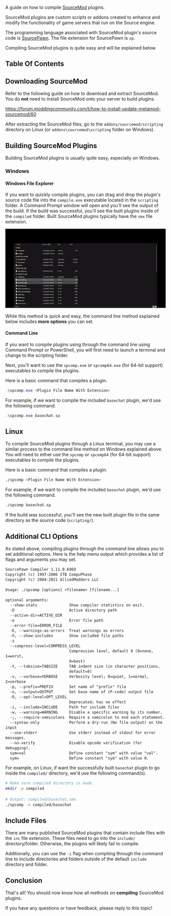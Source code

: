 A guide on how to compile [SourceMod](https://www.sourcemod.net/about.php) plugins.

SourceMod plugins are custom scripts or addons created to enhance and modify the functionality of game servers that run on the Source engine.

The programming language associated with SourceMod plugin's source code is [SourcePawn](https://github.com/alliedmodders/sourcepawn). The file extension for SourcePawn is `sp`.

Compiling SourceMod plugins is quite easy and will be explained below.

## Table Of Contents

## Downloading SourceMod
Refer to the following guide on how to download and extract SourceMod. You do **not** need to install SourceMod onto your server to build plugins.

https://forum.moddingcommunity.com/t/how-to-install-update-metamod-sourcemod/60

After extracting the SourceMod files, go to the `addons/sourcemod/scripting` directory on Linux (or `addons\sourcemod\scripting` folder on Windows).

## Building SourceMod Plugins
Building SourceMod plugins is usually quite easy, especially on Windows.
### Windows
#### Windows File Explorer
If you want to quickly compile plugins, you can drag and drop the plugin's source code file into the `compile.exe` executable located in the `scripting` folder. A Command Prompt window will open and you'll see the output of the build. If the build was successful, you'll see the built plugins inside of the `compiled` folder. Built SourceMod plugins typically have the `smx` file extension.

![Drag And Drop GIF](./images/gui-dnd.gif)

While this method is quick and easy, the command line method explained below includes **more options** you can set.

#### Command Line
If you want to compile plugins using through the command line using Command Prompt or PowerShell, you will first need to launch a terminal and change to the scripting folder.

Next, you'll want to use the `spcomp.exe` or `spcomp64.exe` (for 64-bit support) executables to compile the plugins.

Here is a basic command that compiles a plugin.

```powershell
.\spcomp.exe <Plugin File Name With Extension>
```

For example, if we want to compile the included `basechat` plugin, we'd use the following command.

```powershell
.\spcomp.exe basechat.sp
```

## Linux
To compile SourceMod plugins through a Linux terminal, you may use a similar process to the command line method on Windows explained above. You will need to either use the `spcomp` or `spcomp64` (for 64-bit support) executables to compile the plugins.

Here is a basic command that compiles a plugin.

```bash
./spcomp <Plugin File Name With Extension>
```

For example, if we want to compile the included `basechat` plugin, we'd use the following command.

```bash
./spcomp basechat.sp
```

If the build was successful, you'll see the new built plugin file in the same directory as the source code (`scripting/`).

## Additional CLI Options
As stated above, compiling plugins through the command line allows you to set additional options. Here is the help menu output which provides a list of flags and arguments you may set.

```
SourcePawn Compiler 1.11.0.6969
Copyright (c) 1997-2006 ITB CompuPhase
Copyright (c) 2004-2021 AlliedModders LLC

Usage: ./spcomp [options] <filename> [filename...]

optional arguments:
  --show-stats              Show compiler statistics on exit.
  -D                        Active directory path
  --active-dir=ACTIVE_DIR
  -e                        Error file path
  --error-file=ERROR_FILE
  -E, --warnings-as-errors  Treat warnings as errors
  -h, --show-includes       Show included file paths
  -z
  --compress-level=COMPRESS_LEVEL
                            Compression level, default 9 (0=none, 1=worst,
                            9=best)
  -t, --tabsize=TABSIZE     TAB indent size (in character positions,
                            default=8)
  -v, --verbose=VERBOSE     Verbosity level; 0=quiet, 1=normal, 2=verbose
  -p, --prefix=PREFIX       Set name of "prefix" file
  -o, --output=OUTPUT       Set base name of (P-code) output file
  -O, --opt-level=OPT_LEVEL
                            Deprecated; has no effect
  -i, --include=INCLUDE     Path for include files
  -w, --warning=WARNING     Disable a specific warning by its number.
  -;, --require-semicolons  Require a semicolon to end each statement.
  --syntax-only             Perform a dry-run (No file output) on the input
  --use-stderr              Use stderr instead of stdout for error messages.
  --no-verify               Disable opcode verification (for debugging).
  sym=val                   Define constant "sym" with value "val".
  sym=                      Define constant "sym" with value 0.
```

For example, on Linux, if want the successfully built `basechat` plugin to go inside the `compiled/` directory, we'd use the following command(s).

```bash
# Make sure compiled directory is made.
mkdir -p compiled

# Output: compiled/basechat.smx
./spcomp -o compiled/basechat
```

## Include Files
There are many published SourceMod plugins that contain include files with the `inc` file extension. These files need to go into the `include/` directory/folder. Otherwise, the plugins will likely fail to compile.

Additionally, you can use the `-i` flag when compiling through the command line to include directories and folders outside of the default `include` directory and folder.

## Conclusion
That's all! You should now know how all methods on **compiling** SourceMod plugins.

If you have any questions or have feedback, please reply to this topic!